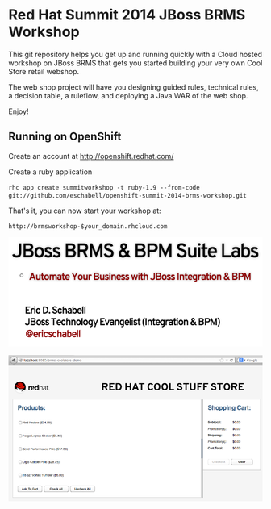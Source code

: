 Red Hat Summit 2014 JBoss BRMS Workshop
=======================================
This git repository helps you get up and running quickly with a 
Cloud hosted workshop on JBoss BRMS that gets you
started building your very own Cool Store retail webshop.

The web shop project will have you designing guided rules, technical rules, 
a decision table, a ruleflow, and deploying a Java WAR of the web shop.

Enjoy!

Running on OpenShift
--------------------

Create an account at http://openshift.redhat.com/

Create a ruby application

    rhc app create summitworkshop -t ruby-1.9 --from-code git://github.com/eschabell/openshift-summit-2014-brms-workshop.git

That's it, you can now start your workshop at:

    http://brmsworkshop-$your_domain.rhcloud.com

![Cool Store Workshop](https://raw.githubusercontent.com/eschabell/openshift-summit-2014-brms-workshop/master/lib/images/brms_bpms_workshop/header.png)

![Cool Store App](https://raw.githubusercontent.com/eschabell/openshift-summit-2014-brms-workshop/master/lib/images/brms_bpms_workshop/image125.png)
